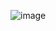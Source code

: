 ![image](https://user-images.githubusercontent.com/55679058/186558369-9023813f-844d-410a-98ea-79115826d934.png)
